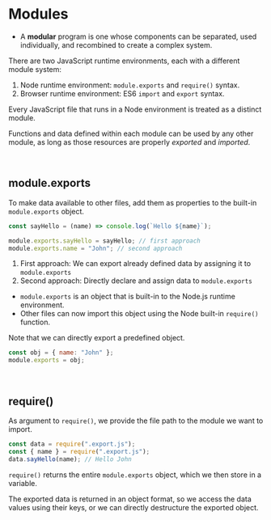# Modules

- A **modular** program is one whose components can be separated, used individually, and recombined to create a complex system.

There are two JavaScript runtime environments, each with a different module system:

1. Node runtime environment: `module.exports` and `require()` syntax.
2. Browser runtime environment: ES6 `import` and `export` syntax.

Every JavaScript file that runs in a Node environment is treated as a distinct module.

Functions and data defined within each module can be used by any other module, as long as those resources are properly _exported_ and _imported_.

<br>

## module.exports

To make data available to other files, add them as properties to the built-in `module.exports` object.

```js
const sayHello = (name) => console.log(`Hello ${name}`);

module.exports.sayHello = sayHello; // first approach
module.exports.name = "John"; // second approach
```

1. First approach: We can export already defined data by assigning it to `module.exports`
2. Second approach: Directly declare and assign data to `module.exports`

- `module.exports` is an object that is built-in to the Node.js runtime environment.
- Other files can now import this object using the Node built-in `require()` function.

Note that we can directly export a predefined object.

```js
const obj = { name: "John" };
module.exports = obj;
```

<br>

## require()

As argument to `require()`, we provide the file path to the module we want to import.

```js
const data = require(".export.js");
const { name } = require(".export.js");
data.sayHello(name); // Hello John
```

`require()` returns the entire `module.exports` object, which we then store in a variable.

The exported data is returned in an object format, so we access the data values using their keys, or we can directly destructure the exported object.

<br>
